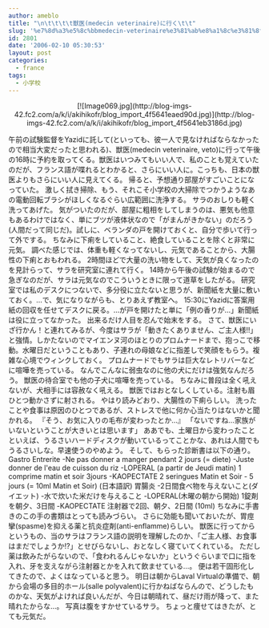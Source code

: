 ```yaml
---
author: ameblo
title: "\n\t\t\t\t獣医(medecin veterinaire)に行く\t\t"
slug: '%e7%8d%a3%e5%8c%bbmedecin-veterinaire%e3%81%ab%e8%a1%8c%e3%81%8f'
id: 2801
date: '2006-02-10 05:30:53'
layout: post
categories:
  - france
tags:
  - 小学校
---
```


<div align="center">[![Image069.jpg](http://blog-imgs-42.fc2.com/a/k/i/akihikofr/blog_import_4f5641eaed90d.jpg)](http://blog-imgs-42.fc2.com/a/k/i/akihikofr/blog_import_4f5641eb3186d.jpg)</div>

午前の試験監督をYazidに託して(といっても、彼一人で見なければならなかったので相当大変だったと思われる)、獣医(medecin veterinaire, veto)に行って午後の16時に予約を取ってくる。獣医はいつみてもいい人で、私のことも覚えていたのだが、フランス語が喋れるとわかると、さらにいい人に。こっちも、日本の獣医よりもさらにいい人に見えてくる。 帰ると、予想通り部屋がすごいことになっていた。 激しく拭き掃除、もう、それこそ小学校の大掃除でつかうようなあの電動回転ブラシがほしくなるぐらい広範囲に洗浄する。 サラのおしりも軽く洗ってあげた。 気がついたのだが、部屋に粗相をしてしまうのは、悪気も他意もあるわけではなく、単にブツが液体状なので「がまんがきかない」のだろう(人間だって同じだ)。試しに、ベランダの戸を開けておくと、自分で歩いて行って外でする。 ちなみに下痢をしていること、絶食していることを除くと非常に元気。 調べた感じでは、体重も軽くなってないし、元気であることから、大腸性の下痢とおもわれる。 2時間ほどで大量の洗い物をして、天気が良くなったのを見計らって、サラを研究室に連れて行く。 14時から午後の試験が始まるので急ぎなのだが、サラは元気なのでこういうときに限って道草をしたがる。 研究室では私のデスクにつないで、多分役に立たないと思うが、新聞紙を大量に敷いておく。…で、気になりながらも、とりあえず教室へ。 15:30にYazidに答案用紙の回収を任せてデスクに戻る。…が戸を開けたと単に「例の香りが…」新聞紙は役に立ってなかった。 出来るだけ人目を忍んで始末をする。 さて、獣医にいざ行かん！と連れてみるが、今度はサラが「動きたくありません、ご主人様!!」と強情。しかたないのでマイエンヌ河のほとりのプロムナードまで、抱っこで移動。水曜日だということもあり、子連れの母娘などに指差しで笑顔をもらう。複雑な心境でウィンクしておく。 プロムナードでもサラは巨大なレトリバーなどに喧嘩を売っている。 なんでこんなに弱虫なのに他の犬にだけは強気なんだろう。 獣医の待合室でも他の子犬に喧嘩を売っている。 ちなみに普段は全く吼えないが、犬相手には容赦なく吼える。 獣医ではおとなしくしている。注射も眉ひとつ動かさずに射される。 やはり読みどおり、大腸性の下痢らしい。 洗ったことや食事は原因のひとつであるが、ストレスで他に何か心当たりはないかと聞かれる。 『そう、お気に入りの毛布が変わったとか…』 「ないですね…家族がいないということが大きいとは思います」 ああでも、土曜日から変わったことといえば、うるさいハードディスクが動いているってことかな、あれは人間でもうるさいしな。早速使うのやめよう。 そして、もらった診断書は以下の通り。 Gastro Entrerite -Ne pas donner a manger pendant 2 jours (= diete) -Juste donner de l'eau de cuisson du riz -LOPERAL (a partir de Jeudi matin) 1 comprime matin et soir 3jours -KAOPECTATE 2 seringues Matin et Soir - 5 jours (= 10ml Matin et Soir) (日本語訳) 胃腸炎 -2日間食べ物を与えないこと(ダイエット) -水で炊いた米だけを与えること -LOPERAL(木曜の朝から開始) 1錠剤を朝夕、3日間 -KAOPECTATE 注射器で2回、朝夕、2日間 (10ml) ちなみに手書きのこの手の書類はとっても読みづらい。 さらに効能も聞いておいたが、胃痙攣(spasme)を抑える薬と抗炎症剤(anti-enflamme)らしい。 獣医に行ってからというもの、当のサラはフランス語の説明を理解したのか、「ご主人様、お食事はまだでしょうか!?」とせびらないし、おとなしく寝ていてくれている。 ただし薬は飲みたがらないので、「食われるんじゃないか」というぐらいまで口に指を入れ、牙を支えながら注射器とかを入れて飲ませている…。 便は若干固形化してきたので、よくはなっていると思う。 明日は朝からLaval Virtualの準備で、朝から会場の多目的ホール(salle polyvalent)に行かねばならんので、どうしたものかな、天気がよければ良いんだが、今日は朝晴れて、昼だけ雨が降って、また晴れたからな…。 写真は腹をすかせているサラ。 ちょっと痩せてはきたが、とても元気だ。